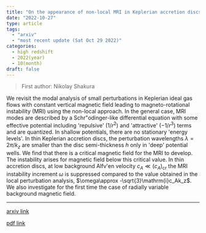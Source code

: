 ```yaml
---
title: "On the appearance of non-local MRI in Keplerian accretion discs"
date: "2022-10-27"
type: article
tags:
  - "arxiv"
  - "most recent update (Sat Oct 29 2022)"
categories:
  - high redshift
  - 2022(year)
  - 10(month)
draft: false
---
```


> First author: Nikolay Shakura

 We revisit the modal analysis of small perturbations in Keplerian ideal gas
flows with constant vertical magnetic field leading to magneto-rotational
instability (MRI) using the non-local approach. In the general case, MRI modes
are described by a Schr\"odinger-like differential equation with some effective
potential including 'repulsive' ($1/r^2$) and 'attractive' ($-1/r^3$) terms and
are quantized. In shallow potentials, there are no stationary 'energy levels'.
In thin Keplerian accretion discs, the perturbation wavelengths
$\lambda=2\pi/k_z$ are smaller than the disc semi-thickness $h$ only in 'deep'
potential wells. We find that there is a critical magnetic field for the MRI to
develop. The instability arises for magnetic field below this critical value.
In thin accretion discs, at low background Alfv\'en velocity $c_A\ll
(c_A)_\mathrm{cr}$ the MRI instability increment $\omega$ is suppressed
compared to the value obtained in the local perturbation analysis,
$\omega\approx -\sqrt{3}\mathrm{i}c_Ak_z$. We also investigate for the first
time the case of radially variable background magnetic field.

---
[arxiv link](http://arxiv.org/abs/2210.15337v1)

[pdf link](http://arxiv.org/pdf/2210.15337v1)